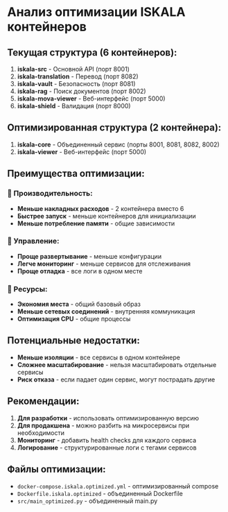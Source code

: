 # Анализ оптимизации ISKALA контейнеров

## Текущая структура (6 контейнеров):
1. **iskala-src** - Основной API (порт 8001)
2. **iskala-translation** - Перевод (порт 8082)
3. **iskala-vault** - Безопасность (порт 8081)
4. **iskala-rag** - Поиск документов (порт 8002)
5. **iskala-mova-viewer** - Веб-интерфейс (порт 5000)
6. **iskala-shield** - Валидация (порт 8000)

## Оптимизированная структура (2 контейнера):
1. **iskala-core** - Объединенный сервис (порты 8001, 8081, 8082, 8002)
2. **iskala-viewer** - Веб-интерфейс (порт 5000)

## Преимущества оптимизации:

### 🚀 Производительность:
- **Меньше накладных расходов** - 2 контейнера вместо 6
- **Быстрее запуск** - меньше контейнеров для инициализации
- **Меньше потребление памяти** - общие зависимости

### 🔧 Управление:
- **Проще развертывание** - меньше конфигурации
- **Легче мониторинг** - меньше сервисов для отслеживания
- **Проще отладка** - все логи в одном месте

### 💾 Ресурсы:
- **Экономия места** - общий базовый образ
- **Меньше сетевых соединений** - внутренняя коммуникация
- **Оптимизация CPU** - общие процессы

## Потенциальные недостатки:
- **Меньше изоляции** - все сервисы в одном контейнере
- **Сложнее масштабирование** - нельзя масштабировать отдельные сервисы
- **Риск отказа** - если падает один сервис, могут пострадать другие

## Рекомендации:
1. **Для разработки** - использовать оптимизированную версию
2. **Для продакшена** - можно разбить на микросервисы при необходимости
3. **Мониторинг** - добавить health checks для каждого сервиса
4. **Логирование** - структурированные логи с тегами сервисов

## Файлы оптимизации:
- `docker-compose.iskala.optimized.yml` - оптимизированный compose
- `Dockerfile.iskala.optimized` - объединенный Dockerfile
- `src/main_optimized.py` - объединенный main.py 